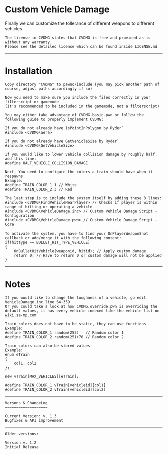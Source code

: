 Custom Vehicle Damage
=====================

Finally we can customize the tollerance of different weapons to different vehicles

    The license in CVDMG states that CVDMG is free and provided as-is without any warranty.
	Please see the detailed license which can be found inside LICENSE.md

----

Installation
=====================

    Copy directory "CVDMG" to pawno/include (you may pick another path of course, adjust paths accordingly if so)

    Now you need to make sure you include the files correctly in your filterscript or gamemode
    (It's recommended to be included in the gamemode, not a filterscript)
    
    You may either take advantage of CVDMG.basic.pwn or follow the following guide to properly implement CVDMG:

    If you do not already have IsPointInPolygon by Ryder`
    #include <CVDMG\aera>
   
    If you do not already have GetVehicleSize by Ryder`
    #include <CVDMG\GetVehicleSize>
    
    If you would like to lower vehicle collision damage by roughly half, add this line:
    #define HALF_VEHICLE_COLLISION_DAMAGE
    
    Next, You need to configure the colors a train should have when it respawns
    Example:
    #define TRAIN_COLOR_1 1 // White
    #define TRAIN_COLOR_2 3 // Red

    The last step is to include the system itself by adding these 3 lines:
    #include <CVDMG\FindVehicleNearPlayer> // Checks if player is within range of hitting or operating a vehicle
    #include <CVDMG\VehicleDamage.inc> // Custom Vehicle Damage Script - Configuration
    #include <CVDMG\VehicleDamage.pwn> // Custom Vehicle Damage Script - Core

    To activate the system, you have to find your OnPlayerWeaponShot callback or add/merge it with the following content:
    if(hittype == BULLET_HIT_TYPE_VEHICLE)
    {
        OnBulletHitVehicle(weaponid, hitid); // Apply custom damage
    	return 0; // Have to return 0 or custom damage will not be applied
    }
----

Notes
=====================
    If you would like to change the toughness of a vehicle, go edit VehicleDamage.inc line 64-359
    Or you could take a look at how CVDMG.override.pwn is overriding the default values, it has every vehicle indexed like the vehicle list on wiki.sa-mp.com

    Train colors does not have to be static, they can use functions
    Example:
    #define TRAIN_COLOR_1 random(255)   // Random color 1
    #define TRAIN_COLOR_2 random(25)+70 // Random color 2

    Train colors can also be stored values
    Example:
    enum eTrain
    {
        col1, col2
    };

    new vTrain[MAX_VEHICLES][eTrain];

    #define TRAIN_COLOR_1 vTrain[vehicleid][col1]
    #define TRAIN_COLOR_2 vTrain[vehicleid][col2]

----

	Versons & ChangeLog
	===================

	Current Version: v. 1.3
    Bugfixes & API improvement

----

	Older versions:
 
	Version v. 1.2
    Initial Release